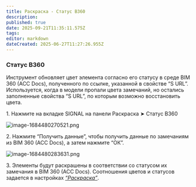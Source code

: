 ```yaml
---
title: Раскраска - Статус B360
description: 
published: true
date: 2025-09-21T11:35:11.575Z
tags: 
editor: markdown
dateCreated: 2025-06-27T11:27:26.955Z
---
```


### **Статус B360**

Инструмент обновляет цвет элемента согласно его статусу в среде BIM 360 (ACC Docs), полученного по ссылке, указанной в свойстве “S URL”. Используется, когда в модели пропали цвета замечаний, но остались заполненные свойства “S URL”, по которым возможно восстановить цвета.

1\. Нажмите на вкладке SIGNAL на панели Раскраска ➤ Статус B360

![image-1684480270521.png](https://lh7-rt.googleusercontent.com/docsz/AD_4nXf8a9xDRLXsNmsS48-Kurjr7cQAFSrJF-Ij4AvSsjNlPo6d48C90iSaEArzgSE5sFSpSZsWgSDXaLOIykBjdcZeJVkBcDLVkfqHRphvKR4cqxswxG3kbhuj1aJkRnOOvZjNZ_PzN0x6poLDgiG3Rw?key=gYDv60j7wn26JtHz0aSLHA)

2\. Нажмите “Получить данные”, чтобы получить данные по замечаниям из BIM 360 (ACC Docs), а затем нажмите “ОК”.

![image-1684480283631.png](https://lh7-rt.googleusercontent.com/docsz/AD_4nXdNriafGW9tL_OIS-XP8kUoVLcFMjLSvGv-F3djSukKxoGs-mVcs_n8VQfIQy0K4zdV-HPh9xPJqUCqlv9rofUbpMjbhhfUNFq35Xd4gqkQMifjX84mHHqIGjPoFBStQAqqcv8Hjv-ClY5Oionu?key=gYDv60j7wn26JtHz0aSLHA)

3\. Элементы будут раскрашены в соответствии со статусом их замечания в BIM 360 (ACC Docs). Соотношения цветов и статусов задается в настройках [_“Раскраска”_](https://wiki.sgnl.pro/app/page/165fGF2LyUPst6ZWaw12UnxbiSHVFcoz_XI6Nh9hozdA).
